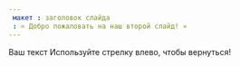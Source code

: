 ```yaml
---
 макет : заголовок слайда
 : « Добро пожаловать на наш второй слайд! »
---
```

Ваш текст 
Используйте стрелку влево, чтобы вернуться!
